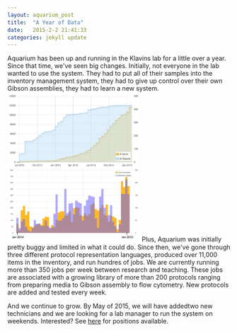 ```yaml
---
layout: aquarium_post
title:  "A Year of Data"
date:   2015-2-2 21:41:33
categories: jekyll update
---
```


Aquarium has been up and running in the Klavins lab for a little over a year. Since that time, we've seen big changes. Initially, not everyone in the lab wanted to use the system. They had to put all of their samples into the inventory management system, they had to give up control over their own Gibson assemblies, they had to learn a new system. 
<img src='/images/one-year.jpg' class='image' style='width: 300px'></img>
Plus, Aquarium was initially pretty buggy and limited in what it could do. Since then, we've gone through three different protocol representation languages, produced over 11,000 items in the inventory, and run hundres of jobs. We are currently running more than 350 jobs per week between research and teaching. These jobs are associated with a growing library of more than 200 protocols ranging from preparing media to Gibson assembly to flow cytometry. New protocols are added and tested every week.

And we continue to grow. By May of 2015, we will have addedtwo new technicians and we are looking for a lab manager to run the system on weekends. Interested? See <a href='http://klavinslab.org/positions.html'>here</a> for positions available.
